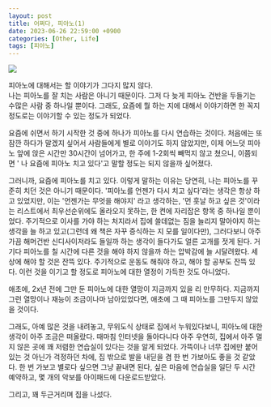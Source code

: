 ```yaml
---
layout: post
title: 어쩌다, 피아노(1)
date: 2023-06-26 22:59:00 +0900
categories: [Other, Life]
tags: [피아노]
---
```


![](https://encrypted-tbn0.gstatic.com/images?q=tbn:ANd9GcRyxE4I6spBmgzimQWQAK_eZ5EgiI-dKItw5g&usqp=CAU)

피아노에 대해서는 할 이야기가 그다지 많지 않다.\
나는 피아노를 잘 치는 사람은 아니기 때문이다. 그저 다 늦게 피아노 건반을 두들기는 수많은 사람 중 하나일 뿐이다. 그래도, 요즘에 뭘 하는 지에 대해서 이야기하면 한 꼭지 정도로는 이야기할 수 있는 정도가 되었다.

요즘에 쉬면서 하기 시작한 것 중에 하나가 피아노를 다시 연습하는 것이다. 처음에는 또 잠깐 하다가 말겠지 싶어서 사람들에게 별로 이야기도 하지 않았지만, 이제 어느덧 피아노 앞에 앉은 시간만 30시간이 넘어가고, 한 주에 1-2회씩 빼먹지 않고 쳤으니, 이쯤되면 ' 나 요즘에 피아노 치고 있다'고 말할 정도는 되지 않을까 싶어졌다.

그러니까, 요즘에 피아노를 치고 있다. 이렇게 말하는 이유는 당연히, 나는 피아노를 꾸준히 치던 것은 아니기 때문이다. '피아노를 언젠가 다시 치고 싶다'라는 생각은 항상 하고 있었지만, 이는 '언젠가는 무엇을 해야지' 라고 생각하는, '먼 훗날 하고 싶은 것'이라는 리스트에서 최우선순위에도 올라오지 못하는, 한 켠에 자리잡은 항목 중 하나일 뿐이었다. 주기적으로 이사를 가야 하는 처지라서 집에 쓸데없는 짐을 늘리지 말아야지 하는 생각을 늘 하고 있고(그런데 왜 책은 자꾸 증식하는 지 모를 일이다만), 그러다보니 아주 가끔 해머건반 신디사이저라도 들일까 하는 생각이 들다가도 얼른 고개를 젓게 된다. 거기다 피아노를 칠 시간에 다른 것을 해야 하지 않을까 하는 압박감에 늘 시달려왔다. 세상에 해야 할 것은 잔뜩 있다. 주기적으로 운동도 해줘야 하고, 해야 할 공부도 잔뜩 있다. 이런 것을 이기고 할 정도로 피아노에 대한 열정이 가득한 것도 아니었다.

애초에, 2x년 전에 그만 둔 피아노에 대한 열망이 지금까지 있을 리 만무하다. 지금까지 그런 열망이나 재능이 조금이나마 남아있었다면, 애초에 그 때 피아노를 그만두지 않았을 것이다.

그래도, 아예 많은 것을 내려놓고, 무위도식 상태로 집에서 누워있다보니, 피아노에 대한 생각이 아주 조금은 떠올랐다. 때마침 인터넷을 돌아다니다 아주 우연히, 집에서 아주 멀지 않은 곳에 꽤 저렴한 연습실이 있다는 것을 알게 되었다. 가뜩이나 너무 집에만 붙어있는 것 아닌가 걱정하던 차에, 집 밖으로 발을 내딛을 겸 한 번 가보아도 좋을 것 같았다. 한 번 가보고 별로다 싶으면 그냥 끝내면 된다, 싶은 마음에 연습실을 일단 두 시간 예약하고, 몇 개의 악보를 아이패드에 다운로드받았다.

그리고, 꽤 두근거리며 집을 나섰다.
